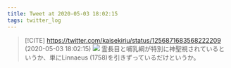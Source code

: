 ```yaml
---
title: Tweet at 2020-05-03 18:02:15
tags: twitter_log
---
```


> [!CITE] https://twitter.com/kaisekiriu/status/1256871683568222209 (2020-05-03 18:02:15)
> ![](https://twitter.com/kaisekiriu/status/1256871683568222209)
> 霊長目と哺乳綱が特別に神聖視されているというか、単にLinnaeus (1758)を引きずっているだけというか。
